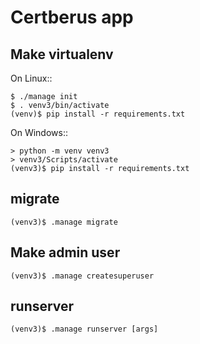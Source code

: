 # Certberus app


## Make virtualenv

On Linux::

```
$ ./manage init
$ . venv3/bin/activate
(venv)$ pip install -r requirements.txt
```

On Windows::

```
> python -m venv venv3
> venv3/Scripts/activate
(venv3)$ pip install -r requirements.txt
```


## migrate

```
(venv3)$ .manage migrate
```


## Make admin user

```
(venv3)$ .manage createsuperuser
```

## runserver

```
(venv3)$ .manage runserver [args]
```